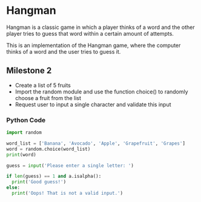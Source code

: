 # Hangman
Hangman is a classic game in which a player thinks of a word and the other player tries to guess that word within a certain amount of attempts.

This is an implementation of the Hangman game, where the computer thinks of a word and the user tries to guess it. 

## Milestone 2
- Create a list of 5 fruits
- Import the random module and use the function choice() to randomly choose a fruit from the list
- Request user to input a single character and validate this input

### Python Code
```python
import random

word_list = ['Banana', 'Avocado', 'Apple', 'Grapefruit', 'Grapes']
word = random.choice(word_list)
print(word)

guess = input('Please enter a single letter: ')

if len(guess) == 1 and a.isalpha():
  print('Good guess!')
else:
  print('Oops! That is not a valid input.')
```
